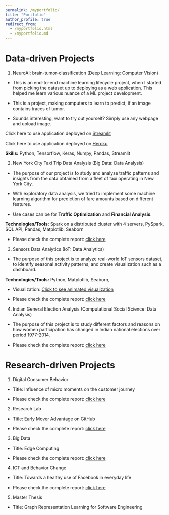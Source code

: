 ```yaml
---
permalink: /myportfolio/
title: "Portfolio"
author_profile: true
redirect_from: 
  - /myportfolio.html
  - /myportfolio.md
---
```

<!-- ---
title: "Portfolio item number 1"
excerpt: "Short description of portfolio item number 1<br/><img src='/images/500x300.png'>"
collection: portfolio
--- -->

<!-- This is an item in your portfolio. It can be have images or nice text. If you name the file .md, it will be parsed as markdown. If you name the file .html, it will be parsed as HTML.  -->

# Data-driven Projects

1. NeuroAI: brain-tumor-classification (Deep Learning: Computer Vision)

* This is an end-to-end machine learning lifecycle project, when I started from picking the dataset up to deploying as a web application. This helped me learn various nuance of a ML project development. 

* This is a project, making computers to learn to predict, if an image contains traces of tumor. 

* Sounds interesting, want to try out yourself? Simply use any webpage and upload image.

Click here to use application deployed on [Streamlit](https://adityam582-brain-tumor-classification-app-ulea8d.streamlitapp.com/)

Click here to use application deployed on [Heroku](https://neuroai-image-classifier.herokuapp.com/)

**Skills:** Python, Tensorflow, Keras, Numpy, Pandas, Streamlit

2. New York City Taxi Trip Data Analysis (Big Data: Data Analysis)

* The purpose of our project is to study and analyse traffic patterns and insights from the data obtained from a fleet of taxi operating in New York City. 

* With exploratory data analysis, we tried to implement some machine learning algorithm for prediction of fare amounts based on different features. 

* Use cases can be for **Traffic Optimization** and **Financial Analysis**.

**Technologies/Tools:** Spark on a distributed cluster with 4 servers, PySpark, SQL API, Pandas, Matplotlib, Seaborn 

* Please check the complete report: [click here](https://adityam582.github.io/files/BigDataProjectReport.pdf)

3. Sensors Data Analytics (IoT: Data Analytics)

* The purpose of this project is to analyze real-world IoT sensors dataset, to identify seasonal activity patterns, and create visualization such as a dashboard.

**Technologies/Tools:** Python, Matplotlib, Seaborn, 

* Visualization: [Click to see animated visualization](https://drive.google.com/file/d/1gDaSUJgnSAhwLtndxnUqVwOxO3edKH9t/view)

* Please check the complete report: [click here](https://adityam582.github.io/files/IOTExercise2.pdf)

4. Indian General Election Analysis (Computational Social Science: Data Analysis)

* The purpose of this project is to study different factors and reasons on how women participation has changed in Indian national elections over period 1977-2014.

* Please check the complete report: [click here](https://adityam582.github.io/files/CSSProjectReport.pdf)

# Research-driven Projects

1. Digital Consumer Behavior

* Title: Influence of micro moments on the customer journey 

* Please check the complete report: [click here](https://adityam582.github.io/files/DigitalConsumerBehaviorSeminarReport.pdf)

2. Research Lab

* Title: Early Mover Advantage on GitHub 

* Please check the complete report: [click here](https://adityam582.github.io/files/ResearchReportFirstMoverAdvantageGitHub.pdf)

3. Big Data

* Title: Edge Computing

* Please check the complete report: [click here](https://adityam582.github.io/files/BigDataSeminarReportEdge_Computing.pdf)

4. ICT and Behavior Change

* Title: Towards a healthy use of Facebook in everyday life

* Please check the complete report: [click here](https://adityam582.github.io/files/ICT_Seminar_Paper.pdf)

5. Master Thesis 

* Title: Graph Representation Learning for Software Engineering

